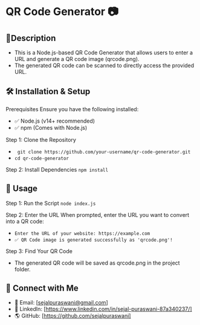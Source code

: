 # QR Code Generator 📷

## 📌Description
- This is a Node.js-based QR Code Generator that allows users to enter a URL and generate a QR code image (qrcode.png). 
- The generated QR code can be scanned to directly access the provided URL.

## 🛠️ Installation & Setup
Prerequisites
Ensure you have the following installed:
- ✅ Node.js (v14+ recommended)
- ✅ npm (Comes with Node.js)

Step 1: Clone the Repository
- ` git clone https://github.com/your-username/qr-code-generator.git`
- `cd qr-code-generator`

Step 2: Install Dependencies
`npm install`

## 🚀 Usage

Step 1: Run the Script
`node index.js`

Step 2: Enter the URL
When prompted, enter the URL you want to convert into a QR code:
- `Enter the URL of your website: https://example.com`
- `✅ QR Code image is generated successfully as 'qrcode.png'!`

Step 3: Find Your QR Code
- The generated QR code will be saved as qrcode.png in the project folder.

## 🙌 Connect with Me
- 📧 Email: [sejalpuraswani@gmail.com]
- 💼 LinkedIn: [https://www.linkedin.com/in/sejal-puraswani-87a340237/]
- 🌎 GitHub: [https://github.com/sejalpuraswani]
